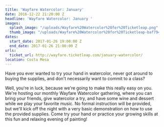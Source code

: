 ```yaml
---
title: 'Wayfare Watercolor: January'
date: 2016-12-22 21:20:00 Z
headline: 'Wayfare Watercolor: January '
images:
  splash_image: "/uploads/Wayfare%20Watercolor%20for%20Ticketleap.png"
  thumb_image: "/uploads/Wayfare%20Watercolor%20for%20Ticketleap-baf794.png"
dates:
  start_date: 2017-01-26 19:00:00 Z
  end_date: 2017-01-26 21:00:00 Z
urls:
  ticket_url: http://wayfare.ticketleap.com/january-watercolor/
location: Costa Mesa
---
```


Have you ever wanted to try your hand in watercolor, never got around to buying the supplies, and don't necessarily want to commit to a class?

Well, you're in luck, because we're going to make this really easy on you. We're hosting our monthly Wayfare Watercolor gathering, where you can bring your friends, give watercolor a try, and have some wine and dessert while we play your favorite music. No formal instruction will be provided, but we'll kick off the night with a very basic demonstration on how to use the provided supplies. Come try your hand or practice your growing skills at this fun and relaxing evening of painting!